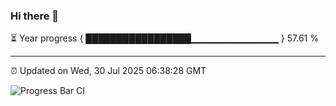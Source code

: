 ### Hi there 👋

⏳ Year progress { █████████████████▁▁▁▁▁▁▁▁▁▁▁▁▁ } 57.61 %

---

⏰ Updated on Wed, 30 Jul 2025 06:38:28 GMT

![Progress Bar CI](https://github.com/liununu/liununu/workflows/Progress%20Bar%20CI/badge.svg)
